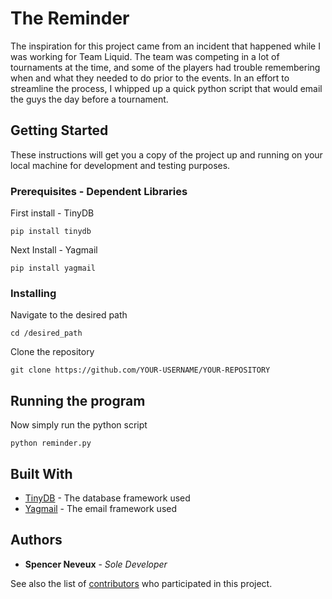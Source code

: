 # The Reminder

The inspiration for this project came from an incident that happened while I was working for Team Liquid. The team was competing in a lot of tournaments at the time, and some of the players had trouble remembering when and what they needed to do prior to the events. In an effort to streamline the process, I whipped up a quick python script that would email the guys the day before a tournament. 

## Getting Started

These instructions will get you a copy of the project up and running on your local machine for development and testing purposes.

### Prerequisites - Dependent Libraries

First install - TinyDB

```
pip install tinydb
```

Next Install - Yagmail

```
pip install yagmail
```
### Installing

Navigate to the desired path 

```
cd /desired_path
```

Clone the repository

```
git clone https://github.com/YOUR-USERNAME/YOUR-REPOSITORY
```

## Running the program

Now simply run the python script

```
python reminder.py
```

## Built With

* [TinyDB](https://tinydb.readthedocs.io/en/latest/) - The database framework used
* [Yagmail](https://buildmedia.readthedocs.org/media/pdf/yagmail/latest/yagmail.pdf) - The email framework used

## Authors

* **Spencer Neveux** - *Sole Developer* 

See also the list of [contributors](https://github.com/your/project/contributors) who participated in this project.
